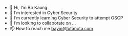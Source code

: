- 👋 Hi, I’m Bo Kaung
- 👀 I’m interested in Cyber Security
- 🌱 I’m currently learning Cyber Security to attempt OSCP
- 💞️ I’m looking to collaborate on ...
- 📫 How to reach me bayin@tutanota.com

<!---
bandobo/bandobo is a ✨ special ✨ repository because its `README.md` (this file) appears on your GitHub profile.
You can click the Preview link to take a look at your changes.
--->
